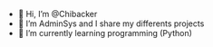 - 👋 Hi, I’m @Chibacker
- 👀 I’m AdminSys and I share my differents projects 
- 🌱 I’m currently learning programming (Python)
